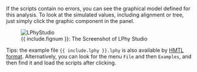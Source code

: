 
If the scripts contain no errors,
you can see the graphical model defined for this analysis. 
To look at the simulated values, including alignment or tree, 
just simply click the graphic component in the panel.  

<figure class="image">
  <img src="LinguaPhyloStudio.png" alt="LPhyStudio">
  <figcaption>{{ include.fignum }}: The Screenshot of LPhy Studio</figcaption>
</figure>

Tips: the example file `{{ include.lphy }}.lphy` is also available 
by [HMTL format](./lphy.html). 
Alternatively, you can look for the menu `File` and then `Examples`, 
and then find it and load the scripts after clicking. 

